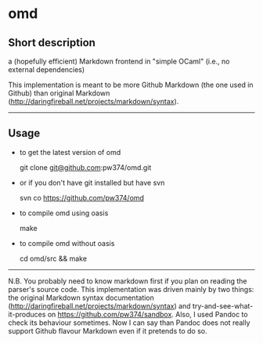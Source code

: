 omd
===

Short description
-----------------

a (hopefully efficient) Markdown frontend in "simple OCaml" (i.e., no external dependencies)

This implementation is meant to be more Github Markdown (the one used in Github) than original Markdown (<http://daringfireball.net/projects/markdown/syntax>).

----------------

Usage
-----

- to get the latest version of omd

    git clone git@github.com:pw374/omd.git

- or if you don't have git installed but have svn

    svn co https://github.com/pw374/omd

- to compile omd using oasis

    make

- to compile omd without oasis

    cd omd/src && make



----------------

N.B. You probably need to know markdown first if you plan on reading
the parser's source code. This implementation was driven mainly by two
things: the original Markdown syntax documentation
(<http://daringfireball.net/projects/markdown/syntax>) and
try-and-see-what-it-produces on
<https://github.com/pw374/sandbox>. Also, I used Pandoc to check its
behaviour sometimes. Now I can say than Pandoc does not really support
Github flavour Markdown even if it pretends to do so.

